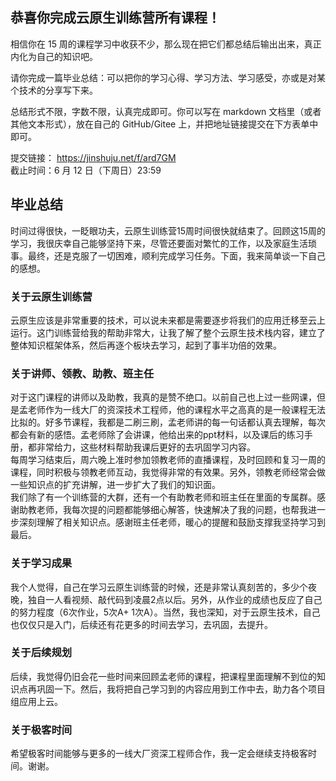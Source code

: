 ## 恭喜你完成云原生训练营所有课程！
相信你在 15 周的课程学习中收获不少，那么现在把它们都总结后输出出来，真正内化为自己的知识吧。

请你完成一篇毕业总结：可以把你的学习心得、学习方法、学习感受，亦或是对某个技术的分享写下来。

总结形式不限，字数不限，认真完成即可。你可以写在 markdown 文档里（或者其他文本形式），放在自己的 GitHub/Gitee 上，并把地址链接提交在下方表单中即可。

提交链接： https://jinshuju.net/f/ard7GM  
截止时间：6 月 12 日（下周日）23:59

## 毕业总结
时间过得很快，一眨眼功夫，云原生训练营15周时间很快就结束了。回顾这15周的学习，我很庆幸自己能够坚持下来，尽管还要面对繁忙的工作，以及家庭生活琐事。最终，还是克服了一切困难，顺利完成学习任务。下面，我来简单谈一下自己的感想。
### 关于云原生训练营  
云原生应该是非常重要的技术，可以说未来都是需要逐步将我们的应用迁移至云上运行。这门训练营给我的帮助非常大，让我了解了整个云原生技术栈内容，建立了整体知识框架体系，然后再逐个板块去学习，起到了事半功倍的效果。
### 关于讲师、领教、助教、班主任  
对于这门课程的讲师以及助教，我真的是赞不绝口。以前自己也上过一些网课，但是孟老师作为一线大厂的资深技术工程师，他的课程水平之高真的是一般课程无法比拟的。好多节课程，我都是二刷三刷，孟老师讲的每一句话都认真去理解，每次都会有新的感悟。孟老师除了会讲课，他给出来的ppt材料，以及课后的练习手册，都非常给力，这些材料帮助我课后更好的去巩固学习内容。  
每周学习结束后，周六晚上准时参加领教老师的直播课程，及时回顾和复习一周的课程，同时积极与领教老师互动，我觉得非常的有效果。另外，领教老师经常会做一些知识点的扩充讲解，进一步扩大了我们的知识面。  
我们除了有一个训练营的大群，还有一个有助教老师和班主任在里面的专属群。感谢助教老师，我每次提的问题都能够细心解答，快速解决了我的问题，也帮我进一步深刻理解了相关知识点。感谢班主任老师，暖心的提醒和鼓励支撑我坚持学习到最后。  
### 关于学习成果  
我个人觉得，自己在学习云原生训练营的时候，还是非常认真刻苦的，多少个夜晚，独自一人看视频、敲代码到凌晨2点以后。另外，从作业的成绩也反应了自己的努力程度（6次作业，5次A+ 1次A）。当然，我也深知，对于云原生技术，自己也仅仅只是入门，后续还有花更多的时间去学习，去巩固，去提升。
### 关于后续规划
后续，我觉得仍旧会花一些时间来回顾孟老师的课程，把课程里面理解不到位的知识点再巩固一下。然后，我将把自己学习到的内容应用到工作中去，助力各个项目组应用上云。
### 关于极客时间
希望极客时间能够与更多的一线大厂资深工程师合作，我一定会继续支持极客时间。谢谢。
